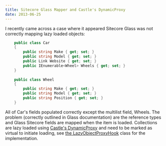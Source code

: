 ```yaml
---
title: Sitecore Glass Mapper and Castle's DynamicProxy
date: 2013-06-25
---
```


I recently came across a case where it appeared Sitecore Glass was not correctly mapping
lazy loaded objects:

```csharp
    public class Car
    {
        public string Make { get; set; }
		public string Model { get; set; }
		public Link Website { get; set; }
        public IEnumerable<Wheel> Wheels { get; set; }        
    }
	
	public class Wheel
	{
		public string Make { get; set; }
		public string Model { get; set; }
		public string Position { get; set; }
	}
```

All of Car's fields populated correctly except the multilist field, Wheels. The problem 
(correctly outlined in Glass documentation) are the reference types and Glass Sitecore fields
are mapped when the item is loaded. Collections are lazy loaded using <a href="http://docs.castleproject.org/Tools.DynamicProxy.ashx">Castle's DynamicProxy</a>
and need to be marked as virtual to initiate loading, see 
<a href="https://github.com/mikeedwards83/Glass.Mapper/blob/master/Source/Glass.Mapper/Pipelines/ObjectConstruction/Tasks/CreateConcrete/LazyObjectProxyHook.cs"> the LazyObjectProxyHook</a>
class for the implementation.